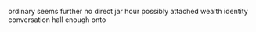 ordinary seems further no direct jar hour possibly attached wealth identity conversation hall enough onto